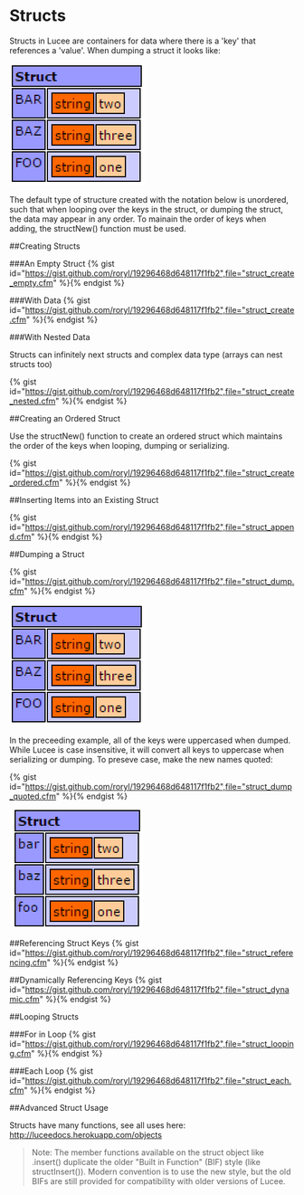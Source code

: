 # Structs

Structs in Lucee are containers for data where there is a 'key' that references a 'value'. When dumping a struct it looks like:

![](struct_dump.png)

The default type of structure created with the notation below is unordered, such that when looping over the keys in the struct, or dumping the struct, the data may appear in any order. To mainain the order of keys when adding, the structNew() function must be used.

##Creating Structs

###An Empty Struct
{% gist id="https://gist.github.com/roryl/19296468d648117f1fb2",file="struct_create_empty.cfm" %}{% endgist %}

###With Data
{% gist id="https://gist.github.com/roryl/19296468d648117f1fb2",file="struct_create.cfm" %}{% endgist %}


###With Nested Data

Structs can infinitely next structs and complex data type (arrays can nest structs too)

{% gist id="https://gist.github.com/roryl/19296468d648117f1fb2",file="struct_create_nested.cfm" %}{% endgist %}

##Creating an Ordered Struct

Use the structNew() function to create an ordered struct which maintains the order of the keys when looping, dumping or serializing.

{% gist id="https://gist.github.com/roryl/19296468d648117f1fb2",file="struct_create_ordered.cfm" %}{% endgist %}

##Inserting Items into an Existing Struct

{% gist id="https://gist.github.com/roryl/19296468d648117f1fb2",file="struct_append.cfm" %}{% endgist %}

##Dumping a Struct

{% gist id="https://gist.github.com/roryl/19296468d648117f1fb2",file="struct_dump.cfm" %}{% endgist %}

![](struct_dump.png)

In the preceeding example, all of the keys were uppercased when dumped. While Lucee is case insensitive, it will convert all keys to uppercase when serializing or dumping. To preseve case, make the new names quoted:

{% gist id="https://gist.github.com/roryl/19296468d648117f1fb2",file="struct_dump_quoted.cfm" %}{% endgist %}

![](struct_dump_quoted.png)

##Referencing Struct Keys
{% gist id="https://gist.github.com/roryl/19296468d648117f1fb2",file="struct_referencing.cfm" %}{% endgist %}


##Dynamically Referencing Keys
{% gist id="https://gist.github.com/roryl/19296468d648117f1fb2",file="struct_dynamic.cfm" %}{% endgist %}

##Looping Structs

###For in Loop
{% gist id="https://gist.github.com/roryl/19296468d648117f1fb2",file="struct_looping.cfm" %}{% endgist %}

###Each Loop
{% gist id="https://gist.github.com/roryl/19296468d648117f1fb2",file="struct_each.cfm" %}{% endgist %}


##Advanced Struct Usage

Structs have many functions, see all uses here: http://luceedocs.herokuapp.com/objects

>Note: The member functions available on the struct object like .insert() duplicate the older "Built in Function" (BIF) style (like structInsert()). Modern convention is to use the new style, but the old BIFs are still provided for compatibility with older versions of Lucee.
